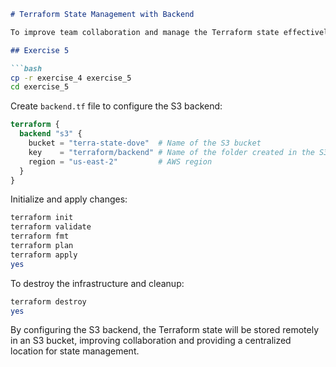 
```markdown
# Terraform State Management with Backend

To improve team collaboration and manage the Terraform state effectively, it's recommended to use a remote backend. This allows multiple team members to work on the same infrastructure.

## Exercise 5

```bash
cp -r exercise_4 exercise_5
cd exercise_5
```

Create `backend.tf` file to configure the S3 backend:

```tf
terraform {
  backend "s3" {
    bucket = "terra-state-dove"  # Name of the S3 bucket
    key    = "terraform/backend" # Name of the folder created in the S3 bucket
    region = "us-east-2"         # AWS region
  }
}
```

Initialize and apply changes:

```bash
terraform init
terraform validate
terraform fmt
terraform plan
terraform apply
yes
```

To destroy the infrastructure and cleanup:

```bash
terraform destroy
yes
```

By configuring the S3 backend, the Terraform state will be stored remotely in an S3 bucket, improving collaboration and providing a centralized location for state management.
